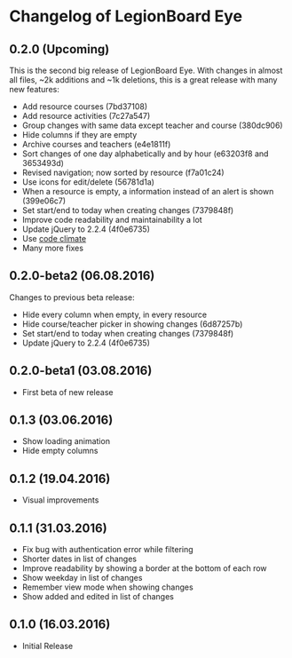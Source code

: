 # Changelog of LegionBoard Eye

## 0.2.0 (Upcoming)

This is the second big release of LegionBoard Eye. With changes in
almost all files, ~2k additions and ~1k deletions, this is a great
release with many new features:

* Add resource courses (7bd37108)
* Add resource activities (7c27a547)
* Group changes with same data except teacher and course (380dc906)
* Hide columns if they are empty
* Archive courses and teachers (e4e1811f)
* Sort changes of one day alphabetically and by hour (e63203f8 and 3653493d)
* Revised navigation; now sorted by resource (f7a01c24)
* Use icons for edit/delete (56781d1a)
* When a resource is empty, a information instead of an alert is shown (399e06c7)
* Set start/end to today when creating changes (7379848f)
* Improve code readability and maintainability a lot
* Update jQuery to 2.2.4 (4f0e6735)
* Use [code climate](https://codeclimate.com/github/legionboard/eye)
* Many more fixes

## 0.2.0-beta2 (06.08.2016)

Changes to previous beta release:

* Hide every column when empty, in every resource
* Hide course/teacher picker in showing changes (6d87257b)
* Set start/end to today when creating changes (7379848f)
* Update jQuery to 2.2.4 (4f0e6735)

## 0.2.0-beta1 (03.08.2016)

* First beta of new release

## 0.1.3 (03.06.2016)

* Show loading animation
* Hide empty columns

## 0.1.2 (19.04.2016)

* Visual improvements

## 0.1.1 (31.03.2016)

* Fix bug with authentication error while filtering
* Shorter dates in list of changes
* Improve readability by showing a border at the bottom of each row
* Show weekday in list of changes
* Remember view mode when showing changes
* Show added and edited in list of changes

## 0.1.0 (16.03.2016)

* Initial Release

